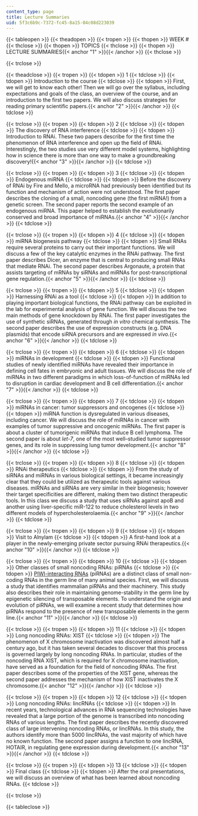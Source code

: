```yaml
---
content_type: page
title: Lecture Summaries
uid: 5f3c6b9c-7372-fc45-8a15-04c08d223039
---
```


{{< tableopen >}}
{{< theadopen >}}
{{< tropen >}}
{{< thopen >}}
WEEK #
{{< thclose >}}
{{< thopen >}}
TOPICS
{{< thclose >}}
{{< thopen >}}
LECTURE SUMMARIES{{< anchor "1" >}}{{< /anchor >}}
{{< thclose >}}

{{< trclose >}}

{{< theadclose >}}
{{< tropen >}}
{{< tdopen >}}
1
{{< tdclose >}}
{{< tdopen >}}
Introduction to the course
{{< tdclose >}}
{{< tdopen >}}
First, we will get to know each other! Then we will go over the syllabus, including expectations and goals of the class, an overview of the course, and an introduction to the first two papers. We will also discuss strategies for reading primary scientific papers.{{< anchor "2" >}}{{< /anchor >}}
{{< tdclose >}}

{{< trclose >}}
{{< tropen >}}
{{< tdopen >}}
2
{{< tdclose >}}
{{< tdopen >}}
The discovery of RNA interference
{{< tdclose >}}
{{< tdopen >}}
Introduction to RNAi. These two papers describe for the first time the phenomenon of RNA interference and open up the field of RNAi. Interestingly, the two studies use very different model systems, highlighting how in science there is more than one way to make a groundbreaking discovery!{{< anchor "3" >}}{{< /anchor >}}
{{< tdclose >}}

{{< trclose >}}
{{< tropen >}}
{{< tdopen >}}
3
{{< tdclose >}}
{{< tdopen >}}
Endogenous miRNA
{{< tdclose >}}
{{< tdopen >}}
Before the discovery of RNAi by Fire and Mello, a microRNA had previously been identified but its function and mechanism of action were not understood. The first paper describes the cloning of a small, noncoding gene (the first miRNA!) from a genetic screen. The second paper reports the second example of an endogenous miRNA. This paper helped to establish the evolutionarily conserved and broad importance of miRNAs.{{< anchor "4" >}}{{< /anchor >}}
{{< tdclose >}}

{{< trclose >}}
{{< tropen >}}
{{< tdopen >}}
4
{{< tdclose >}}
{{< tdopen >}}
miRNA biogenesis pathway
{{< tdclose >}}
{{< tdopen >}}
Small RNAs require several proteins to carry out their important functions. We will discuss a few of the key catalytic enzymes in the RNAi pathway. The first paper describes Dicer, an enzyme that is central to producing small RNAs that mediate RNAi. The second paper describes Argonaute, a protein that assists targeting of mRNAs by siRNAs and miRNAs for post-transcriptional gene regulation.{{< anchor "5" >}}{{< /anchor >}}
{{< tdclose >}}

{{< trclose >}}
{{< tropen >}}
{{< tdopen >}}
5
{{< tdclose >}}
{{< tdopen >}}
Harnessing RNAi as a tool
{{< tdclose >}}
{{< tdopen >}}
In addition to playing important biological functions, the RNAi pathway can be exploited in the lab for experimental analysis of gene function. We will discuss the two main methods of gene knockdown by RNAi. The first paper investigates the use of synthetic siRNAs, generated through _in vitro_ chemical synthesis. The second paper describes the use of expression constructs (e.g. DNA plasmids) that encode siRNA precursors and are expressed _in vivo._{{< anchor "6" >}}{{< /anchor >}}
{{< tdclose >}}

{{< trclose >}}
{{< tropen >}}
{{< tdopen >}}
6
{{< tdclose >}}
{{< tdopen >}}
miRNAs in development
{{< tdclose >}}
{{< tdopen >}}
Functional studies of newly identified miRNAs have revealed their importance in defining cell fates in embryonic and adult tissues. We will discuss the role of miRNAs in two different paradigms in which loss-of-function of miRNAs led to disruption in cardiac development and B cell differentiation.{{< anchor "7" >}}{{< /anchor >}}
{{< tdclose >}}

{{< trclose >}}
{{< tropen >}}
{{< tdopen >}}
7
{{< tdclose >}}
{{< tdopen >}}
miRNAs in cancer: tumor suppressors and oncogenes
{{< tdclose >}}
{{< tdopen >}}
miRNA function is dysregulated in various diseases, including cancer. We will discuss the role of miRNAs in cancer with examples of tumor suppressive and oncogenic miRNAs. The first paper is about a cluster of tumorigenic miRNAs that induce B cell lymphoma. The second paper is about _let-7_, one of the most well–studied tumor suppressor genes, and its role in suppressing lung tumor development.{{< anchor "8" >}}{{< /anchor >}}
{{< tdclose >}}

{{< trclose >}}
{{< tropen >}}
{{< tdopen >}}
8
{{< tdclose >}}
{{< tdopen >}}
RNAi therapeutics
{{< tdclose >}}
{{< tdopen >}}
From the study of siRNAs and miRNAs in various biological settings, it became increasingly clear that they could be utilized as therapeutic tools against various diseases. miRNAs and siRNAs are very similar in their biogenesis; however their target specificities are different, making them two distinct therapeutic tools. In this class we discuss a study that uses siRNAs against apoB and another using liver-specific miR-122 to reduce cholesterol levels in two different models of hypercholesterolaemia.{{< anchor "9" >}}{{< /anchor >}}
{{< tdclose >}}

{{< trclose >}}
{{< tropen >}}
{{< tdopen >}}
9
{{< tdclose >}}
{{< tdopen >}}
Visit to Alnylam
{{< tdclose >}}
{{< tdopen >}}
A first-hand look at a player in the newly-emerging private sector pursuing RNAi therapeutics.{{< anchor "10" >}}{{< /anchor >}}
{{< tdclose >}}

{{< trclose >}}
{{< tropen >}}
{{< tdopen >}}
10
{{< tdclose >}}
{{< tdopen >}}
Other classes of small noncoding RNAs: piRNAs
{{< tdclose >}}
{{< tdopen >}}
[PIWI-interacting RNAs](http://en.wikipedia.org/wiki/Piwi-interacting_RNA) (piRNAs) are a distinct class of small non-coding RNAs in the germ line of many animal species. First, we will discuss a study that identifies mammalian piRNAs and their machinery. This study also describes their role in maintaining genome-stability in the germ line by epigenetic silencing of transposable elements. To understand the origin and evolution of piRNAs, we will examine a recent study that determines how piRNAs respond to the presence of new transposable elements in the germ line.{{< anchor "11" >}}{{< /anchor >}}
{{< tdclose >}}

{{< trclose >}}
{{< tropen >}}
{{< tdopen >}}
11
{{< tdclose >}}
{{< tdopen >}}
Long noncoding RNAs: XIST
{{< tdclose >}}
{{< tdopen >}}
The phenomenon of X chromosome inactivation was discovered almost half a century ago, but it has taken several decades to discover that this process is governed largely by long noncoding RNAs. In particular, studies of the noncoding RNA XIST, which is required for X chromosome inactivation, have served as a foundation for the field of noncoding RNAs. The first paper describes some of the properties of the XIST gene, whereas the second paper addresses the mechanism of how XIST inactivates the X chromosome.{{< anchor "12" >}}{{< /anchor >}}
{{< tdclose >}}

{{< trclose >}}
{{< tropen >}}
{{< tdopen >}}
12
{{< tdclose >}}
{{< tdopen >}}
Long noncoding RNAs: lincRNAs
{{< tdclose >}}
{{< tdopen >}}
In recent years, technological advances in RNA sequencing technologies have revealed that a large portion of the genome is transcribed into noncoding RNAs of various lengths. The first paper describes the recently discovered class of large intervening noncoding RNAs, or lincRNAs. In this study, the authors identify more than 5000 lincRNAs, the vast majority of which have no known function. The second paper assigns a function to one lincRNA, HOTAIR, in regulating gene expression during development.{{< anchor "13" >}}{{< /anchor >}}
{{< tdclose >}}

{{< trclose >}}
{{< tropen >}}
{{< tdopen >}}
13
{{< tdclose >}}
{{< tdopen >}}
Final class
{{< tdclose >}}
{{< tdopen >}}
After the oral presentations, we will discuss an overview of what has been learned about noncoding RNAs.
{{< tdclose >}}

{{< trclose >}}

{{< tableclose >}}